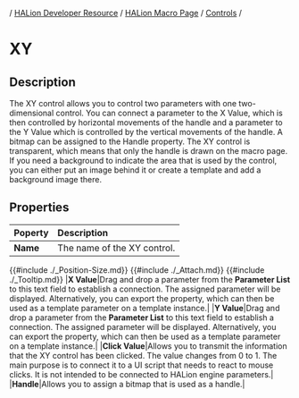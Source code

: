 / [HALion Developer Resource](../../HALion-Developer-Resource.md) / [HALion Macro Page](./HALion-Macro-Page.md) / [Controls](./Controls.md) /

# XY

## Description

The XY control allows you to control two parameters with one two-dimensional control. You can connect a parameter to the X Value, which is then controlled by horizontal movements of the handle and a parameter to the Y Value which is controlled by the vertical movements of the handle. A bitmap can be assigned to the Handle property. The XY control is transparent, which means that only the handle is drawn on the macro page. If you need a background to indicate the area that is used by the control, you can either put an image behind it or create a template and add a background image there.

## Properties

|Poperty|Description|
|:-|:-|
|**Name**|The name of the XY control.|
{{#include ./_Position-Size.md}}
{{#include ./_Attach.md}}
{{#include ./_Tooltip.md}}
|**X Value**|Drag and drop a parameter from the **Parameter List** to this text field to establish a connection. The assigned parameter will be displayed. Alternatively, you can export the property, which can then be used as a template parameter on a template instance.|
|**Y Value**|Drag and drop a parameter from the **Parameter List** to this text field to establish a connection. The assigned parameter will be displayed. Alternatively, you can export the property, which can then be used as a template parameter on a template instance.|
|**Click Value**|Allows you to transmit the information that the XY control has been clicked. The value changes from 0 to 1. The main purpose is to connect it to a UI script that needs to react to mouse clicks. It is not intended to be connected to HALion engine parameters.|
|**Handle**|Allows you to assign a bitmap that is used as a handle.|